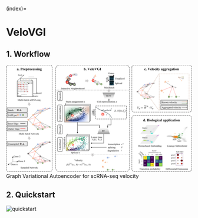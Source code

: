 (index)=

# VeloVGI

## 1. Workflow

![流程图](../img/pipeline.png)
Graph Variational Autoencoder for scRNA-seq velocity

## 2. Quickstart 
![quickstart](../notebook/erythroid_lineage.ipynb)
